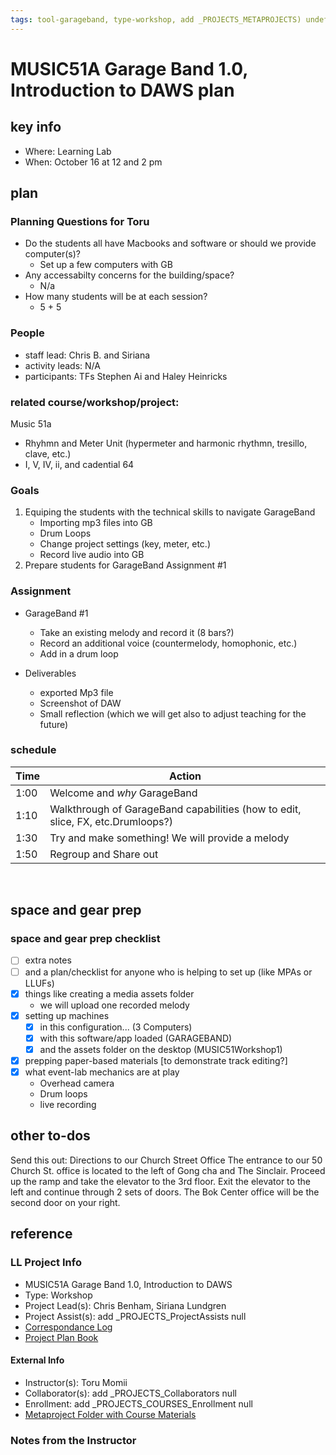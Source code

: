 ```yaml
---
tags: tool-garageband, type-workshop, add _PROJECTS_METAPROJECTS) undefined, workshop-plan
---
```



# MUSIC51A Garage Band 1.0, Introduction to DAWS plan

## key info
- Where: Learning Lab
- When: October 16 at 12 and 2 pm

## plan

### Planning Questions for Toru
- Do the students all have Macbooks and software or should we provide computer(s)?
    - Set up a few computers with GB
- Any accessabilty concerns for the building/space?
    - N/a
- How many students will be at each session?
    - 5 + 5
### People
* staff lead: Chris B. and Siriana
* activity leads: N/A
* participants: TFs Stephen Ai and Haley Heinricks
### related course/workshop/project:
Music 51a
- Rhyhmn and Meter Unit (hypermeter and harmonic rhythmn, tresillo, clave, etc.)
- I, V, IV, ii, and cadential 64
### Goals
1. Equiping the students with the technical skills to navigate GarageBand
    - Importing mp3 files into GB
    - Drum Loops 
    - Change project settings (key, meter, etc.)
    - Record live audio into GB
3. Prepare students for GarageBand Assignment #1 
        
### Assignment
- GarageBand #1
    - Take an existing melody and record it (8 bars?)
    - Record an additional voice (countermelody, homophonic, etc.)
    - Add in a drum loop

- Deliverables
    - exported Mp3 file
    - Screenshot of DAW
    - Small reflection (which we will get also to adjust teaching for the future)

### schedule

| Time | Action |  
| -------- | -------- | 
| 1:00     |  Welcome and *why* GarageBand    | 
| 1:10    |  Walkthrough of GarageBand capabilities (how to edit, slice, FX, etc.Drumloops?)   | 
| 1:30    |  Try and make something! We will provide a melody  | 
| 1:50     |  Regroup and Share out   |  
 
## space and gear prep

### space and gear prep checklist
- [ ] extra notes
- [ ] and a plan/checklist for anyone who is helping to set up (like MPAs or LLUFs)
- [x] things like creating a media assets folder
    - we will upload one recorded melody
- [x] setting up machines 
    - [x] in this configuration... (3 Computers)
    - [x] with this software/app loaded (GARAGEBAND)
    - [x] and the assets folder on the desktop (MUSIC51Workshop1)
- [x] prepping paper-based materials [to demonstrate track editing?]
- [x] what event-lab mechanics are at play 
    - Overhead camera
    - Drum loops
    - live recording

## other to-dos
Send this out: 
Directions to our Church Street Office
The entrance to our 50 Church St. office is located to the left of Gong cha and The Sinclair. Proceed up the ramp and take the elevator to the 3rd floor. Exit the elevator to the left and continue through 2 sets of doors. The Bok Center office will be the second door on your right.
## reference
### LL Project Info
* MUSIC51A Garage Band 1.0, Introduction to DAWS
* Type: Workshop
* Project Lead(s): Chris Benham, Siriana Lundgren
* Project Assist(s): add _PROJECTS_ProjectAssists null
* [Correspondance Log](https://drive.google.com/drive/folders/1VNXIyfDl-IiJjhTJZ-Xo8q9Ioc743kJG?usp=drive_link)
* [Project Plan Book](https://hackmd.io/@ll-23-24/rJ8e6gBA3)

#### External Info
* Instructor(s): Toru Momii
* Collaborator(s): add _PROJECTS_Collaborators null
* Enrollment: add _PROJECTS_COURSES_Enrollment null
* [Metaproject Folder with Course Materials](https://drive.google.com/drive/folders/1lBZh3kWbzpU19nSVZJFhIXgBxihmtaWr)
### Notes from the Instructor

